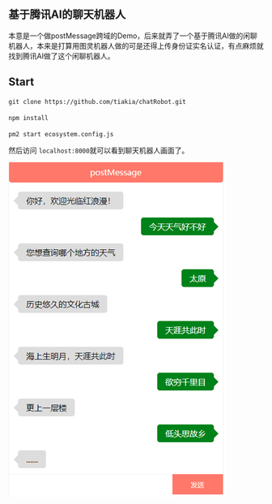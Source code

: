 ## 基于腾讯AI的聊天机器人

  本意是一个做postMessage跨域的Demo，后来就弄了一个基于腾讯AI做的闲聊机器人，本来是打算用图灵机器人做的可是还得上传身份证实名认证，有点麻烦就找到腾讯AI做了这个闲聊机器人。

## Start
```
git clone https://github.com/tiakia/chatRobot.git

npm install

pm2 start ecosystem.config.js
```

然后访问 `localhost:8000`就可以看到聊天机器人画面了。

![example.png](/images/example.png)

